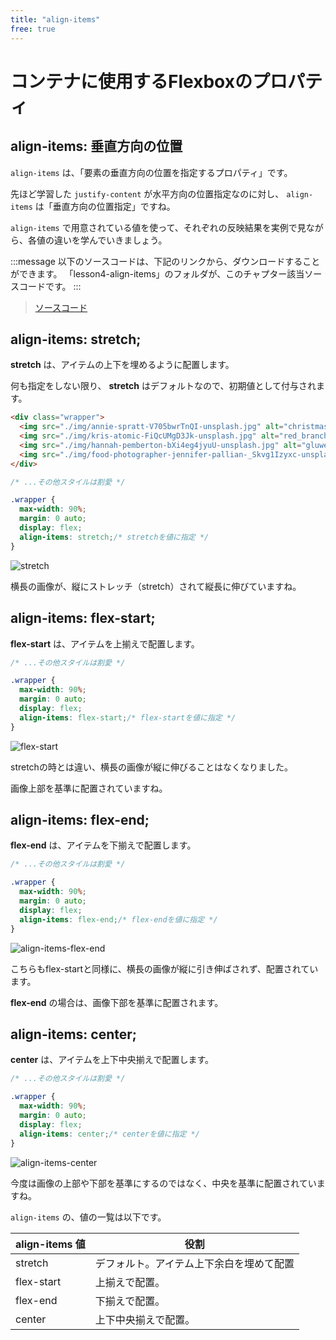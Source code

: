 ```yaml
---
title: "align-items"
free: true
---
```


# コンテナに使用するFlexboxのプロパティ

## align-items: 垂直方向の位置

`align-items` は、「要素の垂直方向の位置を指定するプロパティ」です。

先ほど学習した `justify-content` が水平方向の位置指定なのに対し、 `align-items` は「垂直方向の位置指定」ですね。

`align-items` で用意されている値を使って、それぞれの反映結果を実例で見ながら、各値の違いを学んでいきましょう。

:::message
以下のソースコードは、下記のリンクから、ダウンロードすることができます。
「lesson4-align-items」のフォルダが、このチャプター該当ソースコードです。
:::

> [ソースコード](https://github.com/schabibi1/zenn-book-challenges)

## align-items: stretch;

**stretch** は、アイテムの上下を埋めるように配置します。

何も指定をしない限り、 **stretch** はデフォルトなので、初期値として付与されます。

```html
<div class="wrapper">
  <img src="./img/annie-spratt-V705bwrTnQI-unsplash.jpg" alt="christmas_decoration" />
  <img src="./img/kris-atomic-FiQcUMgD3Jk-unsplash.jpg" alt="red_branch" />
  <img src="./img/hannah-pemberton-bXi4eg4jyuU-unsplash.jpg" alt="gluwein" />
  <img src="./img/food-photographer-jennifer-pallian-_Skvg1Izyxc-unsplash.jpg" alt="stollen" />
</div>
```

```css
/* ...その他スタイルは割愛 */

.wrapper {
  max-width: 90%;
  margin: 0 auto;
  display: flex;
  align-items: stretch;/* stretchを値に指定 */
}
```

![stretch](https://storage.googleapis.com/zenn-user-upload/aabwpdayumlv4r64nuod3gnob3mf)

横長の画像が、縦にストレッチ（stretch）されて縦長に伸びていますね。

## align-items: flex-start;

**flex-start** は、アイテムを上揃えで配置します。

```css
/* ...その他スタイルは割愛 */

.wrapper {
  max-width: 90%;
  margin: 0 auto;
  display: flex;
  align-items: flex-start;/* flex-startを値に指定 */
}
```

![flex-start](https://storage.googleapis.com/zenn-user-upload/c867ebbpaihg5bgfopxy381h1lce)

stretchの時とは違い、横長の画像が縦に伸びることはなくなりました。

画像上部を基準に配置されていますね。

## align-items: flex-end;

**flex-end** は、アイテムを下揃えで配置します。

```css
/* ...その他スタイルは割愛 */

.wrapper {
  max-width: 90%;
  margin: 0 auto;
  display: flex;
  align-items: flex-end;/* flex-endを値に指定 */
}
```

![align-items-flex-end](https://storage.googleapis.com/zenn-user-upload/viezrvyzbi8fgjyurk2v2yfvr2qc)

こちらもflex-startと同様に、横長の画像が縦に引き伸ばされず、配置されています。

**flex-end** の場合は、画像下部を基準に配置されます。

## align-items: center;

**center** は、アイテムを上下中央揃えで配置します。

```css
/* ...その他スタイルは割愛 */

.wrapper {
  max-width: 90%;
  margin: 0 auto;
  display: flex;
  align-items: center;/* centerを値に指定 */
}
```

![align-items-center](https://storage.googleapis.com/zenn-user-upload/59wei5gnf3lfu6hh40aud917e45n)

今度は画像の上部や下部を基準にするのではなく、中央を基準に配置されていますね。

`align-items` の、値の一覧は以下です。

align-items 値 | 役割
------------ | -------------
stretch | デフォルト。アイテム上下余白を埋めて配置
flex-start | 上揃えで配置。
flex-end | 下揃えで配置。
center | 上下中央揃えで配置。
